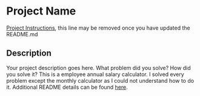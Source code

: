 # Project Name

[Project Instructions](./INSTRUCTIONS.md), this line may be removed once you have updated the README.md

## Description

Your project description goes here. What problem did you solve? How did you solve it?
This is a employee annual salary calculator. I solved every problem except the monthly calculator as I could not understand how to do it. 
Additional README details can be found [here](https://github.com/PrimeAcademy/readme-template/blob/master/README.md).
